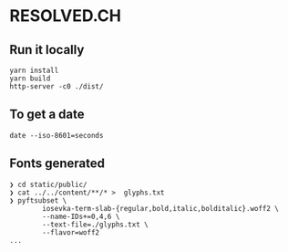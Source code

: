 # RESOLVED.CH

## Run it locally

```
yarn install
yarn build
http-server -c0 ./dist/
```

## To get a date

```
date --iso-8601=seconds
```

## Fonts generated

```
❯ cd static/public/
❯ cat ../../content/**/* >  glyphs.txt
❯ pyftsubset \
        iosevka-term-slab-{regular,bold,italic,bolditalic}.woff2 \
        --name-IDs+=0,4,6 \
        --text-file=./glyphs.txt \
        --flavor=woff2
...
```